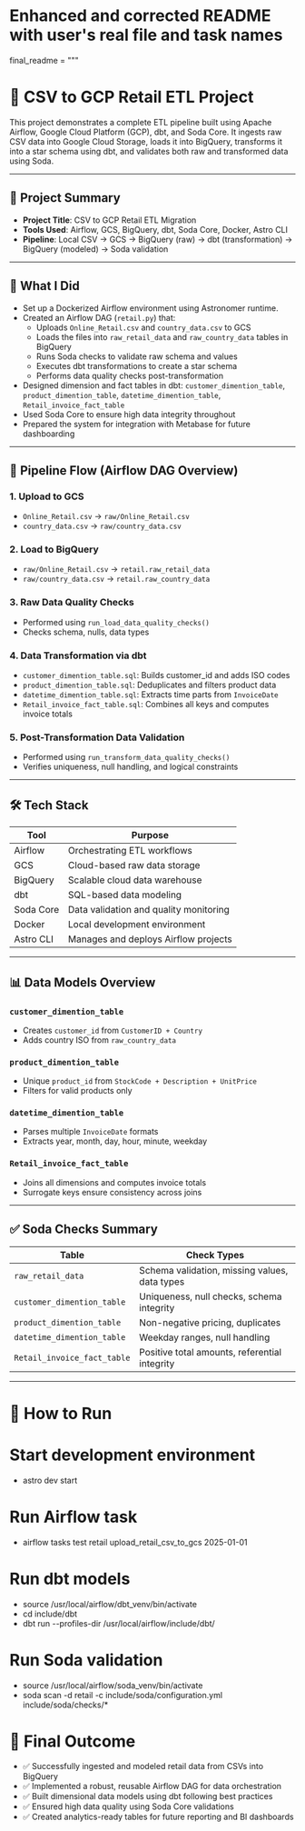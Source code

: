 # Enhanced and corrected README with user's real file and task names
final_readme = """
# 🛒 CSV to GCP Retail ETL Project

This project demonstrates a complete ETL pipeline built using Apache Airflow, Google Cloud Platform (GCP), dbt, and Soda Core. It ingests raw CSV data into Google Cloud Storage, loads it into BigQuery, transforms it into a star schema using dbt, and validates both raw and transformed data using Soda.

---

## 📌 Project Summary

- **Project Title**: CSV to GCP Retail ETL Migration
- **Tools Used**: Airflow, GCS, BigQuery, dbt, Soda Core, Docker, Astro CLI
- **Pipeline**: Local CSV → GCS → BigQuery (raw) → dbt (transformation) → BigQuery (modeled) → Soda validation

---

## 🧠 What I Did

- Set up a Dockerized Airflow environment using Astronomer runtime.
- Created an Airflow DAG (`retail.py`) that:
  - Uploads `Online_Retail.csv` and `country_data.csv` to GCS
  - Loads the files into `raw_retail_data` and `raw_country_data` tables in BigQuery
  - Runs Soda checks to validate raw schema and values
  - Executes dbt transformations to create a star schema
  - Performs data quality checks post-transformation
- Designed dimension and fact tables in dbt: `customer_dimention_table`, `product_dimention_table`, `datetime_dimention_table`, `Retail_invoice_fact_table`
- Used Soda Core to ensure high data integrity throughout
- Prepared the system for integration with Metabase for future dashboarding

---

## 🔄 Pipeline Flow (Airflow DAG Overview)

### 1. Upload to GCS
- `Online_Retail.csv` → `raw/Online_Retail.csv`
- `country_data.csv` → `raw/country_data.csv`

### 2. Load to BigQuery
- `raw/Online_Retail.csv` → `retail.raw_retail_data`
- `raw/country_data.csv` → `retail.raw_country_data`

### 3. Raw Data Quality Checks
- Performed using `run_load_data_quality_checks()`
- Checks schema, nulls, data types

### 4. Data Transformation via dbt
- `customer_dimention_table.sql`: Builds customer_id and adds ISO codes
- `product_dimention_table.sql`: Deduplicates and filters product data
- `datetime_dimention_table.sql`: Extracts time parts from `InvoiceDate`
- `Retail_invoice_fact_table.sql`: Combines all keys and computes invoice totals

### 5. Post-Transformation Data Validation
- Performed using `run_transform_data_quality_checks()`
- Verifies uniqueness, null handling, and logical constraints

---

## 🛠️ Tech Stack

| Tool      | Purpose                                |
|-----------|----------------------------------------|
| Airflow   | Orchestrating ETL workflows            |
| GCS       | Cloud-based raw data storage           |
| BigQuery  | Scalable cloud data warehouse          |
| dbt       | SQL-based data modeling                |
| Soda Core | Data validation and quality monitoring |
| Docker    | Local development environment          |
| Astro CLI | Manages and deploys Airflow projects   |

---

## 📊 Data Models Overview

### `customer_dimention_table`
- Creates `customer_id` from `CustomerID + Country`
- Adds country ISO from `raw_country_data`

### `product_dimention_table`
- Unique `product_id` from `StockCode + Description + UnitPrice`
- Filters for valid products only

### `datetime_dimention_table`
- Parses multiple `InvoiceDate` formats
- Extracts year, month, day, hour, minute, weekday

### `Retail_invoice_fact_table`
- Joins all dimensions and computes invoice totals
- Surrogate keys ensure consistency across joins

---

## ✅ Soda Checks Summary

| Table                           | Check Types                                  |
|---------------------------------|-----------------------------------------------|
| `raw_retail_data`               | Schema validation, missing values, data types |
| `customer_dimention_table`      | Uniqueness, null checks, schema integrity     |
| `product_dimention_table`       | Non-negative pricing, duplicates              |
| `datetime_dimention_table`      | Weekday ranges, null handling                 |
| `Retail_invoice_fact_table`     | Positive total amounts, referential integrity |
---


# 🧪 How to Run
# Start development environment
- astro dev start

# Run Airflow task
- airflow tasks test retail upload_retail_csv_to_gcs 2025-01-01

# Run dbt models
- source /usr/local/airflow/dbt_venv/bin/activate
- cd include/dbt
- dbt run --profiles-dir /usr/local/airflow/include/dbt/

# Run Soda validation
- source /usr/local/airflow/soda_venv/bin/activate
- soda scan -d retail -c include/soda/configuration.yml include/soda/checks/*


# 🎯 Final Outcome
- ✅ Successfully ingested and modeled retail data from CSVs into BigQuery
- ✅ Implemented a robust, reusable Airflow DAG for data orchestration
- ✅ Built dimensional data models using dbt following best practices
- ✅ Ensured high data quality using Soda Core validations
- ✅ Created analytics-ready tables for future reporting and BI dashboards
